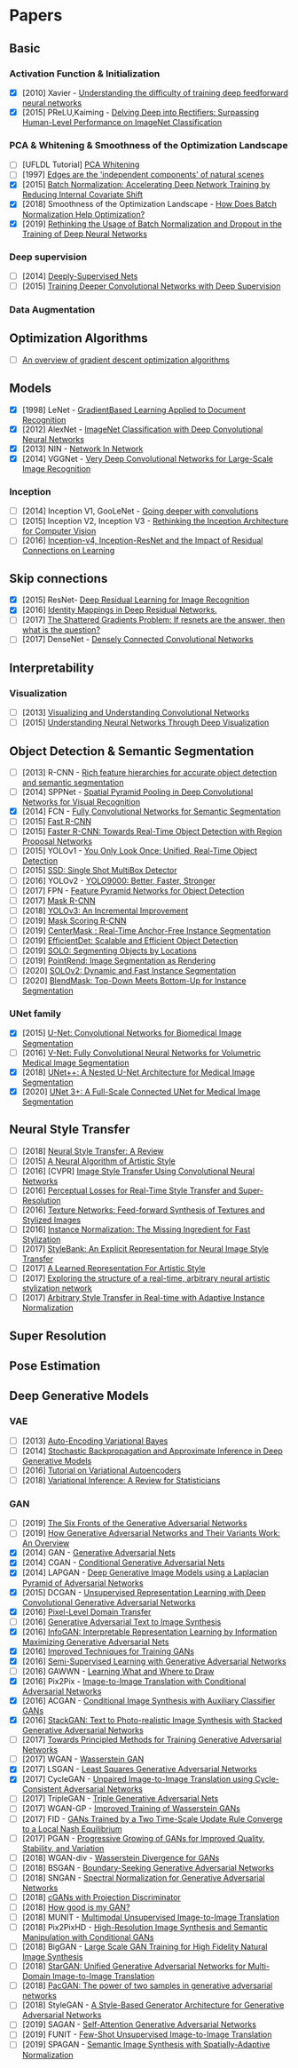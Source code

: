 # Papers

## Basic

### Activation Function & Initialization

- [x] [2010] Xavier - [Understanding the difficulty of training deep feedforward neural networks](http://proceedings.mlr.press/v9/glorot10a/glorot10a.pdf)
- [x] [2015] PReLU,Kaiming - [Delving Deep into Rectifiers: Surpassing Human-Level Performance on ImageNet Classification](https://arxiv.org/abs/1502.01852)

### PCA & Whitening & Smoothness of the Optimization Landscape

- [ ] [UFLDL Tutorial] [PCA Whitening](https://arxiv.org/abs/1312.4400)
- [ ] [1997] [Edges are the 'independent components' of natural scenes](https://papers.nips.cc/paper/1321-edges-are-the-independent-components-of-natural-scenes.pdf)
- [x] [2015] [Batch Normalization: Accelerating Deep Network Training by Reducing Internal Covariate Shift](https://arxiv.org/abs/1502.03167)
- [x] [2018] Smoothness of the Optimization Landscape - [How Does Batch Normalization Help Optimization?](https://arxiv.org/abs/1805.11604)
- [x] [2019] [Rethinking the Usage of Batch Normalization and Dropout in the Training of Deep Neural Networks](https://arxiv.org/abs/1905.05928)

### Deep supervision

- [ ] [2014] [Deeply-Supervised Nets](https://arxiv.org/abs/1409.5185)
- [ ] [2015] [Training Deeper Convolutional Networks with Deep Supervision](https://arxiv.org/abs/1505.02496)

### Data Augmentation

## Optimization Algorithms

- [ ] [An overview of gradient descent optimization algorithms](https://ruder.io/optimizing-gradient-descent/)

## Models

- [x] [1998] LeNet - [GradientBased Learning Applied to Document Recognition](http://vision.stanford.edu/cs598_spring07/papers/Lecun98.pdf)
- [x] [2012] AlexNet - [ImageNet Classification with Deep Convolutional Neural Networks](https://papers.nips.cc/paper/4824-imagenet-classification-with-deep-convolutional-neural-networks.pdf)
- [x] [2013] NIN - [Network In Network](https://arxiv.org/abs/1312.4400)
- [x] [2014] VGGNet - [Very Deep Convolutional Networks for Large-Scale Image Recognition](https://arxiv.org/abs/1409.1556)

### Inception

- [ ] [2014] Inception V1, GooLeNet - [Going deeper with convolutions](https://arxiv.org/abs/1409.4842)
- [ ] [2015] Inception V2, Inception V3 - [Rethinking the Inception Architecture for Computer Vision](https://arxiv.org/pdf/1512.00567v3.pdf)
- [ ] [2016] [Inception-v4, Inception-ResNet and the Impact of Residual Connections on Learning](https://arxiv.org/abs/1602.07261)

## Skip connections

- [x] [2015] ResNet- [Deep Residual Learning for Image Recognition](https://arxiv.org/abs/1512.03385)
- [x] [2016] [Identity Mappings in Deep Residual Networks.](https://arxiv.org/abs/1603.05027)
- [ ] [2017] [The Shattered Gradients Problem: If resnets are the answer, then what is the question?](https://arxiv.org/abs/1702.08591)
- [ ] [2017] DenseNet - [Densely Connected Convolutional Networks](https://arxiv.org/abs/1608.06993)

## Interpretability

### Visualization

- [ ] [2013] [Visualizing and Understanding Convolutional Networks](https://arxiv.org/abs/1311.2901)
- [ ] [2015] [Understanding Neural Networks Through Deep Visualization](https://arxiv.org/abs/1506.06579)

## Object Detection & Semantic Segmentation

- [ ] [2013] R-CNN - [Rich feature hierarchies for accurate object detection and semantic segmentation](https://arxiv.org/abs/1311.2524)
- [ ] [2014] SPPNet - [Spatial Pyramid Pooling in Deep Convolutional Networks for Visual Recognition](https://arxiv.org/abs/1406.4729)
- [x] [2014] FCN - [Fully Convolutional Networks for Semantic Segmentation](https://arxiv.org/abs/1411.4038)
- [ ] [2015] [Fast R-CNN](https://arxiv.org/abs/1504.08083)
- [ ] [2015] [Faster R-CNN: Towards Real-Time Object Detection with Region Proposal Networks](https://arxiv.org/abs/1506.01497)
- [ ] [2015] YOLOv1 - [You Only Look Once: Unified, Real-Time Object Detection](https://arxiv.org/abs/1506.02640)
- [ ] [2015] [SSD: Single Shot MultiBox Detector](https://arxiv.org/abs/1512.02325)
- [ ] [2016] YOLOv2 - [YOLO9000: Better, Faster, Stronger](https://arxiv.org/abs/1612.08242)
- [ ] [2017] FPN - [Feature Pyramid Networks for Object Detection](https://arxiv.org/abs/1612.03144)
- [ ] [2017] [Mask R-CNN](https://arxiv.org/abs/1703.06870)
- [ ] [2018] [YOLOv3: An Incremental Improvement](https://arxiv.org/abs/1804.02767)
- [ ] [2019] [Mask Scoring R-CNN](https://arxiv.org/abs/1903.00241)
- [ ] [2019] [CenterMask : Real-Time Anchor-Free Instance Segmentation](https://arxiv.org/abs/1911.06667)
- [ ] [2019] [EfficientDet: Scalable and Efficient Object Detection](https://arxiv.org/abs/1911.09070)
- [ ] [2019] [SOLO: Segmenting Objects by Locations](https://arxiv.org/abs/1912.04488)
- [ ] [2019] [PointRend: Image Segmentation as Rendering](https://arxiv.org/abs/1912.08193)
- [ ] [2020] [SOLOv2: Dynamic and Fast Instance Segmentation](https://arxiv.org/abs/2003.10152)
- [ ] [2020] [BlendMask: Top-Down Meets Bottom-Up for Instance Segmentation](https://arxiv.org/abs/2001.00309)

### UNet family

- [x] [2015] [U-Net: Convolutional Networks for Biomedical Image Segmentation](https://arxiv.org/abs/1505.04597)
- [ ] [2016] [V-Net: Fully Convolutional Neural Networks for Volumetric Medical Image Segmentation](https://arxiv.org/abs/1606.04797)
- [x] [2018] [UNet++: A Nested U-Net Architecture for Medical Image Segmentation](https://arxiv.org/abs/1807.10165)
- [x] [2020] [UNet 3+: A Full-Scale Connected UNet for Medical Image Segmentation](https://arxiv.org/abs/2004.08790)

## Neural Style Transfer

- [ ] [2018] [Neural Style Transfer: A Review](https://arxiv.org/abs/1705.04058)
- [ ] [2015] [A Neural Algorithm of Artistic Style](https://arxiv.org/abs/1508.06576)
- [ ] [2016] [CVPR] [Image Style Transfer Using Convolutional Neural Networks](https://www.cv-foundation.org/openaccess/content_cvpr_2016/papers/Gatys_Image_Style_Transfer_CVPR_2016_paper.pdf)
- [ ] [2016] [Perceptual Losses for Real-Time Style Transfer and Super-Resolution](https://arxiv.org/abs/1603.08155)
- [ ] [2016] [Texture Networks: Feed-forward Synthesis of Textures and Stylized Images](https://arxiv.org/abs/1603.03417)
- [ ] [2016] [Instance Normalization: The Missing Ingredient for Fast Stylization](https://arxiv.org/abs/1607.08022)
- [ ] [2017] [StyleBank: An Explicit Representation for Neural Image Style Transfer](https://arxiv.org/abs/1703.09210)
- [ ] [2017] [A Learned Representation For Artistic Style](https://arxiv.org/abs/1610.07629)
- [ ] [2017] [Exploring the structure of a real-time, arbitrary neural artistic stylization network](https://arxiv.org/abs/1705.06830)
- [ ] [2017] [Arbitrary Style Transfer in Real-time with Adaptive Instance Normalization](https://arxiv.org/abs/1703.06868)

## Super Resolution

## Pose Estimation

## Deep Generative Models

### VAE

- [ ] [2013] [Auto-Encoding Variational Bayes](https://arxiv.org/abs/1312.6114)
- [ ] [2014] [Stochastic Backpropagation and Approximate Inference in Deep Generative Models](https://arxiv.org/abs/1401.4082)
- [ ] [2016] [Tutorial on Variational Autoencoders](https://arxiv.org/abs/1606.05908)
- [ ] [2018] [Variational Inference: A Review for Statisticians](https://arxiv.org/abs/1601.00670)

### GAN

- [ ] [2019] [The Six Fronts of the Generative Adversarial Networks](https://arxiv.org/abs/1910.13076)
- [ ] [2019] [How Generative Adversarial Networks and Their Variants Work: An Overview](https://arxiv.org/abs/1711.05914)
- [x] [2014] GAN - [Generative Adversarial Nets](https://arxiv.org/abs/1406.2661)
- [x] [2014] CGAN - [Conditional Generative Adversarial Nets](https://arxiv.org/abs/1411.1784)
- [x] [2014] LAPGAN - [Deep Generative Image Models using a Laplacian Pyramid of Adversarial Networks](https://arxiv.org/abs/1506.05751)
- [x] [2015] DCGAN - [Unsupervised Representation Learning with Deep Convolutional Generative Adversarial Networks](https://arxiv.org/abs/1511.06434)
- [x] [2016] [Pixel-Level Domain Transfer](https://arxiv.org/abs/1603.07442)
- [ ] [2016] [Generative Adversarial Text to Image Synthesis](https://arxiv.org/abs/1605.05396)
- [x] [2016] [InfoGAN: Interpretable Representation Learning by Information Maximizing Generative Adversarial Nets](https://arxiv.org/abs/1606.03657)
- [x] [2016] [Improved Techniques for Training GANs](https://arxiv.org/abs/1606.03498)
- [x] [2016] [Semi-Supervised Learning with Generative Adversarial Networks](https://arxiv.org/abs/1606.01583)
- [ ] [2016] GAWWN - [Learning What and Where to Draw](https://arxiv.org/abs/1610.02454)
- [x] [2016] Pix2Pix - [Image-to-Image Translation with Conditional Adversarial Networks](https://arxiv.org/abs/1611.07004)
- [x] [2016] ACGAN - [Conditional Image Synthesis with Auxiliary Classifier GANs](https://arxiv.org/abs/1610.09585)
- [x] [2016] [StackGAN: Text to Photo-realistic Image Synthesis with Stacked Generative Adversarial Networks](https://arxiv.org/abs/1612.03242)
- [ ] [2017] [Towards Principled Methods for Training Generative Adversarial Networks](https://arxiv.org/abs/1701.04862)
- [ ] [2017] WGAN - [Wasserstein GAN](https://arxiv.org/abs/1701.07875)
- [x] [2017] LSGAN - [Least Squares Generative Adversarial Networks](https://arxiv.org/abs/1611.04076)
- [x] [2017] CycleGAN - [Unpaired Image-to-Image Translation using Cycle-Consistent Adversarial Networks](https://arxiv.org/abs/1703.10593)
- [ ] [2017] TripleGAN - [Triple Generative Adversarial Nets](https://arxiv.org/abs/1703.02291)
- [ ] [2017] WGAN-GP - [Improved Training of Wasserstein GANs](https://arxiv.org/abs/1704.00028)
- [ ] [2017] FID - [GANs Trained by a Two Time-Scale Update Rule Converge to a Local Nash Equilibrium](https://arxiv.org/abs/1706.08500)
- [ ] [2017] PGAN - [Progressive Growing of GANs for Improved Quality, Stability, and Variation](https://arxiv.org/abs/1710.10196)
- [ ] [2018] WGAN-div - [Wasserstein Divergence for GANs](https://arxiv.org/abs/1712.01026)
- [ ] [2018] BSGAN - [Boundary-Seeking Generative Adversarial Networks](https://arxiv.org/abs/1702.08431)
- [ ] [2018] SNGAN - [Spectral Normalization for Generative Adversarial Networks](https://arxiv.org/abs/1802.05957)
- [ ] [2018] [cGANs with Projection Discriminator](https://arxiv.org/abs/1802.05637)
- [ ] [2018] [How good is my GAN?](http://thoth.inrialpes.fr/research/ganeval/)
- [ ] [2018] MUNIT - [Multimodal Unsupervised Image-to-Image Translation](https://arxiv.org/abs/1804.04732)
- [ ] [2018] Pix2PixHD - [High-Resolution Image Synthesis and Semantic Manipulation with Conditional GANs](https://arxiv.org/abs/1711.11585)
- [ ] [2018] BigGAN - [Large Scale GAN Training for High Fidelity Natural Image Synthesis](https://arxiv.org/abs/1809.11096)
- [ ] [2018] [StarGAN: Unified Generative Adversarial Networks for Multi-Domain Image-to-Image Translation](https://arxiv.org/abs/1711.09020)
- [ ] [2018] [PacGAN: The power of two samples in generative adversarial networks](https://arxiv.org/abs/1712.04086)
- [ ] [2018] StyleGAN - [A Style-Based Generator Architecture for Generative Adversarial Networks](https://arxiv.org/abs/1812.04948)
- [ ] [2019] SAGAN - [Self-Attention Generative Adversarial Networks](https://arxiv.org/abs/1805.08318)
- [ ] [2019] FUNIT - [Few-Shot Unsupervised Image-to-Image Translation](https://arxiv.org/abs/1905.01723)
- [ ] [2019] SPAGAN - [Semantic Image Synthesis with Spatially-Adaptive Normalization](https://arxiv.org/abs/1903.07291)

